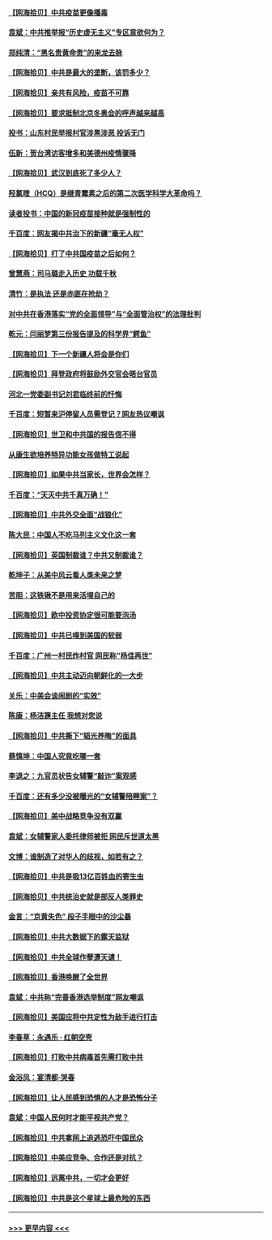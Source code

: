 #### [【网海拾贝】中共疫苗更像播毒](../pages/nsc993/n12876631.md?t=04132052) 
#### [袁斌：中共推举报“历史虚无主义”专区意欲何为？](../pages/nsc993/n12876530.md?t=04132052) 
#### [郑纯清：“黑名贵黄命贵”的来龙去脉](../pages/nsc993/n12875589.md?t=04132052) 
#### [【网海拾贝】中共是最大的垄断，该罚多少？](../pages/nsc993/n12874006.md?t=04132052) 
#### [【网海拾贝】亲共有风险，疫苗不可靠](../pages/nsc993/n12872224.md?t=04132052) 
#### [【网海拾贝】要求抵制北京冬奥会的呼声越来越高](../pages/nsc993/n12868962.md?t=04132052) 
#### [投书：山东村民举报村官涉黑涉恶 投诉无门](../pages/nsc993/n12869726.md?t=04132052) 
#### [伍新：贺台湾访客增多和美德州疫情骤降](../pages/nsc993/n12865651.md?t=04132052) 
#### [【网海拾贝】武汉到底死了多少人？](../pages/nsc993/n12863707.md?t=04132052) 
#### [羟氯喹（HCQ）是继青霉素之后的第二次医学科学大革命吗？](../pages/nsc993/n12638564.md?t=04132052) 
#### [读者投书：中国的新冠疫苗接种就是强制性的](../pages/nsc993/n12859932.md?t=04132052) 
#### [千百度：网友揭中共治下的新疆“毫无人权”](../pages/nsc993/n12858385.md?t=04132052) 
#### [【网海拾贝】打了中共国疫苗之后如何？](../pages/nsc993/n12857866.md?t=04132052) 
#### [曾慧燕：司马璐走入历史 功载千秋](../pages/nsc993/n12856996.md?t=04132052) 
#### [清竹：是执法 还是赤匪在抢劫？](../pages/nsc993/n12856952.md?t=04132052) 
#### [对中共在香港落实“党的全面领导”与“全面管治权”的法理批判](../pages/nsc993/n12856929.md?t=04132052) 
#### [乾元：闫丽梦第三份报告提及的科学界“鳄鱼”](../pages/nsc993/n12855985.md?t=04132052) 
#### [【网海拾贝】下一个新疆人将会是你们](../pages/nsc993/n12855864.md?t=04132052) 
#### [【网海拾贝】拜登政府将鼓励外交官会晤台官员](../pages/nsc993/n12853615.md?t=04132052) 
#### [河北一党委副书记刘君临终前的忏悔](../pages/nsc993/n12849420.md?t=04132052) 
#### [千百度：短暂来沪停留人员需登记？网友热议嘲讽](../pages/nsc993/n12853497.md?t=04132052) 
#### [【网海拾贝】世卫和中共国的报告信不得](../pages/nsc993/n12850902.md?t=04132052) 
#### [从康生欲培养特异功能女孩做特工说起](../pages/nsc993/n12849289.md?t=04132052) 
#### [【网海拾贝】如果中共当家长，世界会怎样？](../pages/nsc993/n12848436.md?t=04132052) 
#### [千百度：“天灭中共千真万确！”](../pages/nsc993/n12845659.md?t=04132052) 
#### [【网海拾贝】中共外交全面“战狼化”](../pages/nsc993/n12845607.md?t=04132052) 
#### [陈大民：中国人不吃马列主义文化这一套](../pages/nsc993/n12842496.md?t=04132052) 
#### [【网海拾贝】英国制裁谁？中共又制裁谁？](../pages/nsc993/n12840909.md?t=04132052) 
#### [乾坤子：从美中风云看人类未来之梦](../pages/nsc993/n12840590.md?t=04132052) 
#### [苦胆：这铁锹不是用来活埋自己的](../pages/nsc993/n12839512.md?t=04132052) 
#### [【网海拾贝】欧中投资协定很可能要泡汤](../pages/nsc993/n12835122.md?t=04132052) 
#### [【网海拾贝】中共已嗅到美国的软弱](../pages/nsc993/n12832411.md?t=04132052) 
#### [千百度：广州一村民炸村官 网民称“杨佳再世”](../pages/nsc993/n12832380.md?t=04132052) 
#### [【网海拾贝】中共主动迈向朝鲜化的一大步](../pages/nsc993/n12829887.md?t=04132052) 
#### [关乐：中美会谈闹剧的“实效”](../pages/nsc993/n12826698.md?t=04132052) 
#### [陈康：杨洁篪主任  我想对您说](../pages/nsc993/n12826609.md?t=04132052) 
#### [【网海拾贝】中共撕下“韬光养晦”的面具](../pages/nsc993/n12826459.md?t=04132052) 
#### [蔡慎坤：中国人究竟吃哪一套](../pages/nsc993/n12826010.md?t=04132052) 
#### [李退之：九官员状告女辅警“敲诈”案观感](../pages/nsc993/n12823984.md?t=04132052) 
#### [千百度：还有多少没被曝光的“女辅警陪睡案”？](../pages/nsc993/n12822136.md?t=04132052) 
#### [【网海拾贝】美中战略竞争没有双赢](../pages/nsc993/n12822105.md?t=04132052) 
#### [袁斌：女辅警家人委托律师被拒 网民斥世道太黑](../pages/nsc993/n12822004.md?t=04132052) 
#### [文博：谁制造了对华人的歧视，如若有之？](../pages/nsc993/n12821635.md?t=04132052) 
#### [【网海拾贝】中共是吸13亿百姓血的寄生虫](../pages/nsc993/n12819191.md?t=04132052) 
#### [【网海拾贝】中共统治史就是部反人类罪史](../pages/nsc993/n12816738.md?t=04132052) 
#### [金言：“京黄失色” 段子手眼中的沙尘暴](../pages/nsc993/n12815700.md?t=04132052) 
#### [【网海拾贝】中共大数据下的露天监狱](../pages/nsc993/n12811075.md?t=04132052) 
#### [【网海拾贝】中共全球作孽遭天谴！](../pages/nsc993/n12810258.md?t=04132052) 
#### [【网海拾贝】香港唤醒了全世界](../pages/nsc993/n12809100.md?t=04132052) 
#### [袁斌：中共称“完善香港选举制度”网友嘲讽](../pages/nsc993/n12808994.md?t=04132052) 
#### [【网海拾贝】美国应将中共定性为敌手进行打击](../pages/nsc993/n12806870.md?t=04132052) 
#### [李春草：永遇乐 · 红朝空壳](../pages/nsc993/n12805365.md?t=04132052) 
#### [【网海拾贝】打败中共病毒首先需打败中共](../pages/nsc993/n12803930.md?t=04132052) 
#### [金浴凤：宴清都‧哭春](../pages/nsc993/n12801601.md?t=04132052) 
#### [【网海拾贝】让人民感到恐惧的人才是恐怖分子](../pages/nsc993/n12799347.md?t=04132052) 
#### [袁斌：中国人民何时才能平视共产党？](../pages/nsc993/n12799306.md?t=04132052) 
#### [【网海拾贝】中共拿网上追逃恐吓中国民众](../pages/nsc993/n12796905.md?t=04132052) 
#### [【网海拾贝】中美应竞争、合作还是对抗？](../pages/nsc993/n12794675.md?t=04132052) 
#### [【网海拾贝】远离中共，一切才会更好](../pages/nsc993/n12793572.md?t=04132052) 
#### [【网海拾贝】中共是这个星球上最危险的东西](../pages/nsc993/n12791400.md?t=04132052) 

----
#### [ >>> 更早内容 <<< ](../indexes/nsc993-earlier.md)
